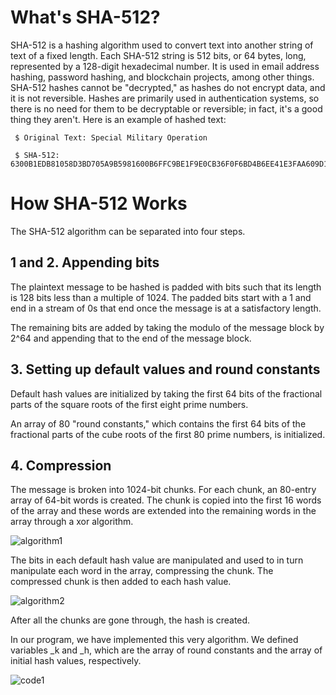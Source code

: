 
# What's SHA-512?

SHA-512 is a hashing algorithm used to convert text into another string of text of a fixed length. Each SHA-512 string is 512 bits,
or 64 bytes, long, represented by a 128-digit hexadecimal number. It is used in email address hashing, password hashing, and blockchain projects, among other things. SHA-512 hashes cannot be "decrypted," as hashes do not encrypt data, and it is not reversible. Hashes are primarily used in authentication systems, so there is no need for them to be decryptable or reversible; in fact, it's a good thing they aren't. Here is an example of hashed text:

     $ Original Text: Special Military Operation
  
     $ SHA-512: 6300B1EDB81058D3BD705A9B5981600B6FFC9BE1F9E0CB36F0F6BD4B6EE41E3FAA609D16C0131451AD5EB2C392B284933C87BCDBDA52B32410A29E227DAB49DF

# How SHA-512 Works

The SHA-512 algorithm can be separated into four steps.

## 1 and 2. Appending bits

The plaintext message to be hashed is padded with bits such that its length
is 128 bits less than a multiple of 1024. The padded bits start with a 1 and 
end in a stream of 0s that end once the message is at a satisfactory length.

The remaining bits are added by taking the modulo of the message block by 2^64
and appending that to the end of the message block.

## 3. Setting up default values and round constants

Default hash values are initialized by taking the first 64
bits of the fractional parts of the square roots of the first eight prime
numbers.

An array of 80 "round constants," which contains the first 64 bits of
the fractional parts of the cube roots of the first 80 prime
numbers, is initialized.

## 4. Compression

The message is broken into 1024-bit chunks. For each chunk, an 80-entry array
of 64-bit words is created. The chunk is copied into the first 16 words of the
array and these words are extended into the remaining words in the array
through a xor algorithm.

![algorithm1](https://user-images.githubusercontent.com/90664097/170410750-6dd7db11-45cf-4b68-b395-fc86b4f965ec.png)

The bits in each default hash value are manipulated and used to in turn
manipulate each word in the array, compressing the chunk. The compressed chunk
is then added to each hash value. 

![algorithm2](https://user-images.githubusercontent.com/90664097/170410807-242ea3f6-223e-454d-a456-0b5bb3a36279.png)

After all the chunks are gone through, the hash is created.

In our program, we have implemented this very algorithm. We defined variables \_k and \_h, which are the array of round constants and the array of initial hash values, respectively.

![code1](https://user-images.githubusercontent.com/90664097/170411404-a225c8e1-c0c3-4ffb-a347-0ff28b418648.png)

